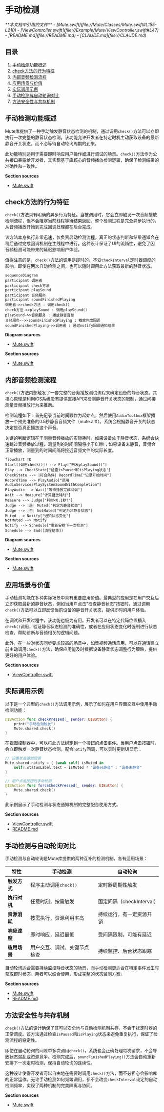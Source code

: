 # 手动检测

<cite>
**本文档中引用的文件**   
- [Mute.swift](file://Mute/Classes/Mute.swift#L155-L210)
- [ViewController.swift](file://Example/Mute/ViewController.swift#L47)
- [README.md](file://README.md)
- [CLAUDE.md](file://CLAUDE.md)
</cite>

## 目录
1. [手动检测功能概述](#手动检测功能概述)  
2. [check方法的行为特征](#check方法的行为特征)  
3. [内部音频检测流程](#内部音频检测流程)  
4. [应用场景与价值](#应用场景与价值)  
5. [实际调用示例](#实际调用示例)  
6. [手动检测与自动轮询对比](#手动检测与自动轮询对比)  
7. [方法安全性与共存机制](#方法安全性与共存机制)

## 手动检测功能概述

Mute库提供了一种手动触发静音状态检测的机制，通过调用`check()`方法可以立即执行一次完整的静音状态检测。该功能允许开发者在特定时机主动获取设备的最新静音开关状态，而不必等待自动轮询周期的到来。

此功能特别适用于需要即时响应用户操作或进行调试的场景。`check()`方法作为公共接口暴露给开发者，其实现基于库核心的音频播放检测逻辑，确保了检测结果的准确性和一致性。

**Section sources**  
- [Mute.swift](file://Mute/Classes/Mute.swift#L155-L157)

## check方法的行为特征

`check()`方法具有明确的异步行为特征。当被调用时，它会立即触发一次音频播放检测流程，但不会阻塞当前线程等待结果返回。整个检测过程是完全异步执行的，从音频播放开始到完成回调处理都在后台完成。

该方法本身执行非常迅速，仅负责启动检测流程，真正的状态判断和结果通知会在稍后通过完成回调机制在主线程中进行。这种设计保证了UI的流畅性，避免了因音频检测可能带来的延迟影响用户体验。

值得注意的是，`check()`方法的调用是即时的，不受`checkInterval`定时器调度的影响。即使在两次自动检测之间，也可以随时调用此方法获取最新的静音状态。

```mermaid
sequenceDiagram
participant 调用者
participant check方法
participant playSound
participant 音频服务
participant soundFinishedPlaying
调用者->>check方法 : 调用check()
check方法->>playSound : 调用playSound()
playSound->>音频服务 : 播放静音音频
音频服务-->>soundFinishedPlaying : 播放完成回调
soundFinishedPlaying->>调用者 : 通过notify回调通知结果
```

**Diagram sources**  
- [Mute.swift](file://Mute/Classes/Mute.swift#L155-L184)

**Section sources**  
- [Mute.swift](file://Mute/Classes/Mute.swift#L155-L184)

## 内部音频检测流程

`check()`方法内部触发了一套完整的音频播放测试流程来确定设备的静音状态。其核心原理是利用iOS系统没有提供直接API来检测静音开关状态的限制，通过间接测量音频播放行为来推断。

检测流程如下：首先记录当前时间戳作为起始点，然后使用`AudioToolbox`框架播放一个预先准备的0.5秒静音音频文件（mute.aiff）。系统会根据静音开关的状态决定是否真正播放这个声音。

关键的判断逻辑在于测量音频播放的实际耗时。如果设备处于静音状态，系统会快速跳过音频播放过程，测量到的时间间隔将小于0.1秒；如果设备未静音，音频会正常播放，测量到的时间间隔将接近音频文件的实际长度。

```mermaid
flowchart TD
Start([调用check()]) --> Play["触发playSound()"]
Play --> CheckState["检查isPaused和isPlaying状态"]
CheckState --> |符合条件| RecordTime["记录开始时间"]
RecordTime --> PlayAudio["调用AudioServicesPlaySystemSoundWithCompletion"]
PlayAudio --> Wait["等待播放完成回调"]
Wait --> Measure["计算播放耗时"]
Measure --> Judge{"耗时<0.1秒?"}
Judge --> |是| Muted["判定为静音状态"]
Judge --> |否| NotMuted["判定为非静音状态"]
Muted --> Notify["通知状态变化"]
NotMuted --> Notify
Notify --> Schedule["重新安排下一次检测"]
Schedule --> End([流程结束])
```

**Diagram sources**  
- [Mute.swift](file://Mute/Classes/Mute.swift#L184-L210)

**Section sources**  
- [Mute.swift](file://Mute/Classes/Mute.swift#L184-L210)

## 应用场景与价值

手动检测功能在多种实际场景中具有重要应用价值。最典型的应用是在用户交互后立即获取最新的静音状态，例如当用户点击"检查静音状态"按钮时，通过调用`check()`方法可以立即反馈当前设备的静音开关状态，提供即时的用户体验。

在调试和开发过程中，该功能也极为有用。开发者可以在特定代码位置插入`check()`调用，验证静音状态检测的准确性，或者在应用状态变化时强制进行状态检查，帮助诊断与音频相关的逻辑问题。

此外，在一些对状态同步要求较高的场景中，如音视频通话应用，可以在通话建立前主动调用`check()`方法，确保应用能及时根据设备静音状态调整行为策略，提供更好的用户体验。

**Section sources**  
- [ViewController.swift](file://Example/Mute/ViewController.swift#L47)

## 实际调用示例

以下是一个典型的`check()`方法调用示例，展示了如何在用户界面交互中使用手动检测功能：

```swift
@IBAction func checkPressed(_ sender: UIButton) {
    print("手动检测触发")
    Mute.shared.check()
}
```

在视图控制器中，可以将此方法绑定到一个按钮的点击事件。当用户点击按钮时，会立即触发一次静音状态检测。配合`notify`回调，可以实时更新UI显示：

```swift
// 设置状态通知回调
Mute.shared.notify = { [weak self] isMuted in
    self?.statusLabel.text = isMuted ? "设备已静音" : "设备未静音"
}

// 用户点击按钮时手动检测
@IBAction func forceCheckPressed(_ sender: UIButton) {
    Mute.shared.check()
}
```

此示例展示了手动检测与状态通知机制的完整配合使用方式。

**Section sources**  
- [ViewController.swift](file://Example/Mute/ViewController.swift#L47)
- [README.md](file://README.md#L35-L45)

## 手动检测与自动轮询对比

手动检测与自动轮询是Mute库提供的两种互补的检测机制，各有适用场景：

| 特性 | 手动检测 | 自动轮询 |
|------|----------|----------|
| **触发方式** | 程序主动调用`check()` | 定时器周期性触发 |
| **执行时机** | 任意时刻，按需触发 | 固定间隔（checkInterval） |
| **资源消耗** | 按需执行，资源利用率高 | 持续运行，有一定资源开销 |
| **响应速度** | 即时响应，延迟最低 | 受间隔限制，可能有延迟 |
| **适用场景** | 用户交互、调试、关键节点检查 | 持续监控、后台状态跟踪 |

自动轮询适合需要持续监控静音状态的场景，而手动检测更适合在特定事件发生时获取即时状态。两者可以结合使用，形成完整的状态监测方案。

**Section sources**  
- [Mute.swift](file://Mute/Classes/Mute.swift#L155-L160)
- [README.md](file://README.md#L30-L45)

## 方法安全性与共存机制

`check()`方法的设计确保了其可以安全地与自动检测机制共存，不会干扰定时器的正常调度。该方法通过检查`isPaused`和`isPlaying`状态来避免重复执行，保证了检测流程的稳定性。

即使在自动轮询的间隙中多次调用`check()`，系统也会正确处理每次请求，不会导致状态混乱或资源竞争。检测完成后，`soundFinishedPlaying()`方法会自动重新安排下一次定时检测，保持自动轮询的连续性。

这种设计使得开发者可以自由地在需要时调用`check()`方法，而不必担心会影响库的正常运作。无论手动检测如何频繁调用，都不会改变`checkInterval`设定的自动检测频率，实现了两种机制的完美隔离与协同。

**Section sources**  
- [Mute.swift](file://Mute/Classes/Mute.swift#L155-L210)